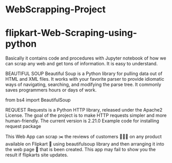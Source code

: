 # WebScrapping-Project
# flipkart-Web-Scraping-using-python

Basically it contains code and procedures with Jupyter notebook of how we can scrap any web and get tons of information. It is easy to understand.

BEAUTIFUL SOUP
Beautiful Soup is a Python library for pulling data out of HTML and XML files. It works with your favorite parser to provide idiomatic ways of navigating, searching, and modifying the parse tree. It commonly saves programmers hours or days of work.

from bs4 import BeautifulSoup

REQUEST Requests is a Python HTTP library, released under the Apache2 License. The goal of the project is to make HTTP requests simpler and more human-friendly. The current version is 2.21.0 Example code for installing request package

This Web App can scrap ✂️ the reviews of customers 👨‍👨‍👦 on any product available on Flipkart 📱 using beautifulsoup library and then arranging it into the web page 🧾 that is been created. This app may fail to show you the result if flipkarts site updates.
